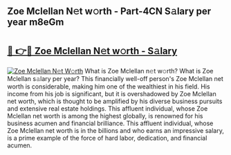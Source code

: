 ## Zoe Mclellan N𝚎t w𝚘rth - Part-4CN S𝚊lary per year m8eGm

# <h2><a href="http://gc1wwz.nevu.top/?p=Zoe+Mclellan">🔗 👉🔴 Zoe Mclellan N𝚎t w𝚘rth - S𝚊lary</a></h2>

[![Zoe Mclellan N𝚎t W𝚘rth](https://i.imgur.com/Oavwk0R.jpeg)](http://gc1wwz.nevu.top/?p=Zoe+Mclellan)
What is Zoe Mclellan n𝚎t w𝚘rth? What is Zoe Mclellan s𝚊lary per year?
This financially well-off person's Zoe Mclellan net worth is considerable, making him one of the wealthiest in his field. His income from his job is significant, but it is overshadowed by Zoe Mclellan net worth, which is thought to be amplified by his diverse business pursuits and extensive real estate holdings. This affluent individual, whose Zoe Mclellan net worth is among the highest globally, is renowned for his business acumen and financial brilliance. This affluent individual, whose Zoe Mclellan net worth is in the billions and who earns an impressive salary, is a prime example of the force of hard labor, dedication, and financial acumen.
